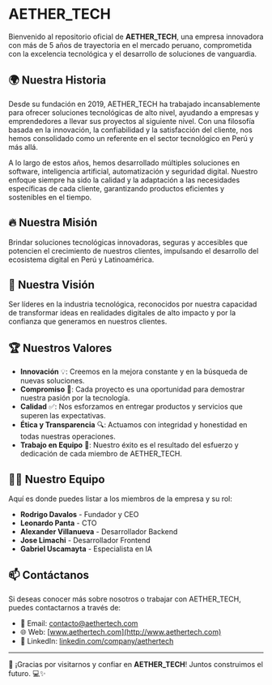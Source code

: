 # AETHER_TECH

Bienvenido al repositorio oficial de **AETHER_TECH**, una empresa innovadora con más de 5 años de trayectoria en el mercado peruano, comprometida con la excelencia tecnológica y el desarrollo de soluciones de vanguardia.

## 🌍 Nuestra Historia

Desde su fundación en 2019, AETHER_TECH ha trabajado incansablemente para ofrecer soluciones tecnológicas de alto nivel, ayudando a empresas y emprendedores a llevar sus proyectos al siguiente nivel. Con una filosofía basada en la innovación, la confiabilidad y la satisfacción del cliente, nos hemos consolidado como un referente en el sector tecnológico en Perú y más allá.

A lo largo de estos años, hemos desarrollado múltiples soluciones en software, inteligencia artificial, automatización y seguridad digital. Nuestro enfoque siempre ha sido la calidad y la adaptación a las necesidades específicas de cada cliente, garantizando productos eficientes y sostenibles en el tiempo.

## 🔥 Nuestra Misión

Brindar soluciones tecnológicas innovadoras, seguras y accesibles que potencien el crecimiento de nuestros clientes, impulsando el desarrollo del ecosistema digital en Perú y Latinoamérica.

## 🚀 Nuestra Visión

Ser líderes en la industria tecnológica, reconocidos por nuestra capacidad de transformar ideas en realidades digitales de alto impacto y por la confianza que generamos en nuestros clientes.

## 🏆 Nuestros Valores

- **Innovación** 💡: Creemos en la mejora constante y en la búsqueda de nuevas soluciones.
- **Compromiso** 🤝: Cada proyecto es una oportunidad para demostrar nuestra pasión por la tecnología.
- **Calidad** ✅: Nos esforzamos en entregar productos y servicios que superen las expectativas.
- **Ética y Transparencia** 🔍: Actuamos con integridad y honestidad en todas nuestras operaciones.
- **Trabajo en Equipo** 🤖: Nuestro éxito es el resultado del esfuerzo y dedicación de cada miembro de AETHER_TECH.

## 👨‍💻 Nuestro Equipo

Aquí es donde puedes listar a los miembros de la empresa y su rol:

- **Rodrigo Davalos** - Fundador y CEO
- **Leonardo Panta** - CTO
- **Alexander Villanueva** - Desarrollador Backend
- **Jose Limachi** - Desarrollador Frontend
- **Gabriel Uscamayta** - Especialista en IA

## 📫 Contáctanos

Si deseas conocer más sobre nosotros o trabajar con AETHER_TECH, puedes contactarnos a través de:

- 📩 Email: contacto@aethertech.com
- 🌐 Web: [www.aethertech.com](http://www.aethertech.com)
- 📱 LinkedIn: [linkedin.com/company/aethertech](http://linkedin.com/company/aethertech)

---

🚀 ¡Gracias por visitarnos y confiar en **AETHER_TECH**! Juntos construimos el futuro. 💻✨
